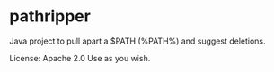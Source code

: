 pathripper
==========

Java project to pull apart a $PATH (%PATH%) and suggest deletions.

License: Apache 2.0
Use as you wish.
